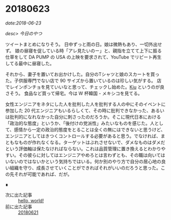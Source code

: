 # 20180623

*date:2018-06-23*

*desc> 今日のやつ*

ツイートまとめになりそう。
日中ずっと雨の日。娘は微熱もあり、一切外出せず。
娘の昼寝を促している時「アレ見たいのー」と、親指を立てて上下に振る仕草をして DA PUMP の USA の上映を要求されて、YouTube でリピート再生してる最中に昼寝した。

<amp-youtube
  data-videoid="sr--GVIoluU"
  layout="responsive"
  width="480" height="270"></amp-youtube>

それから、妻子を置いてお出かけした。自分のTシャツと娘のスカートを買った。子供服専門でない店で 90 サイズから置いているのは珍しい気がする。
店でレインポンチョを見ていいなと思って、チェックし始めた。[Kiu](http://kiu-worldparty.jp/) というのが良さそう。
食品など買って帰宅。今は W 杯韓国 - メキシコを見てる。

女性エンジニアをネタにした人を批判した人を批判する人の中にそのイベントに参加した 20 代エンジニアもいるらしくて、その時に批判できなかった、あるいは批判的になれなかった自分に刺さったのだろうか。そこに現代日本における「政治的な態度」というか、「後付けの党派性」みたいなものを感じた。人として、感情から一定の政治的態度をとることは全くの無にはできないと思うけど、エンジニアとしてはきつくコントロールする必要があると思う。でなければ、まともなものが作れなくなる。ターゲットはぶれさせないで、ダメなものはダメだという評価軸は保たなければならない。これは品質管理に置き換えるとわかりやすい。その彼らに対してはエンジニアやめろとは言わずとも、その職は向いてはいないのではないかという気持ちではいる。何か別のやり方で自分の居心地の良い組織を守り、成長させていくことができればそれがいいのだろうと思った。この先それが可能であれば、だが。


<footer>&#8718;</footer>
<nav class="post-recent">
  <dl><dt>次に出た記事</dt>
  <dd><a href="20180725">hello, world!</a></dd><dt>前に出た記事</dt>
  <dd><a href="20180621">20180621</a></dd></dl>
</nav>
